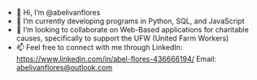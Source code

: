 - 👋 Hi, I’m @abelivanflores
- 🌱 I’m currently developing programs in Python, SQL, and JavaScript
- 💞️ I’m looking to collaborate on Web-Based applications for charitable causes, specifically to support the UFW (United Farm Workers)
- 📫 Feel free to connect with me through 
      LinkedIn: https://www.linkedin.com/in/abel-flores-436666194/
      Email: abelivanflores@outlook.com
      
            
